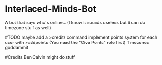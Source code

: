# Interlaced-Minds-Bot
A bot that says who's online...
(I know it sounds useless but it can do timezone stuff as well)

#TODO
maybe add a >credits command
implement points system for each user with >addpoints (You need the "Give Points" role first)
Timezones goddammit

#Credits
Ben
Calvin might do stuff
